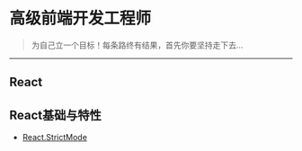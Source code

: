 # 高级前端开发工程师

> 为自己立一个目标！每条路终有结果，首先你要坚持走下去... 

---

## React

## React基础与特性

  * [React.StrictMode](./React\React-Basic-Features/React.StrictMode.md)